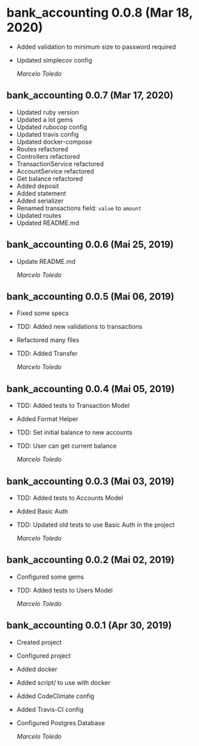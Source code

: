 # bank_accounting 0.0.8 (Mar 18, 2020)

* Added validation to minimum size to password required
* Updated simplecov config

  *Marcelo Toledo*

## bank_accounting 0.0.7 (Mar 17, 2020)

* Updated ruby version
* Updated a lot gems
* Updated rubocop config
* Updated travis config
* Updated docker-compose
* Routes refactored
* Controllers refactored
* TransactionService refactored
* AccountService refactored
* Get balance refactored
* Added deposit
* Added statement
* Added serializer
* Renamed transactions field: `value` to `amount`
* Updated routes
* Updated README.md

## bank_accounting 0.0.6 (Mai 25, 2019)

* Update README.md

  *Marcelo Toledo*

## bank_accounting 0.0.5 (Mai 06, 2019)

* Fixed some specs
* TDD: Added new validations to transactions
* Refactored many files
* TDD: Added Transfer

  *Marcelo Toledo*

## bank_accounting 0.0.4 (Mai 05, 2019)

* TDD: Added tests to Transaction Model
* Added Format Helper
* TDD: Set initial balance to new accounts
* TDD: User can get current balance

  *Marcelo Toledo*

## bank_accounting 0.0.3 (Mai 03, 2019)

* TDD: Added tests to Accounts Model
* Added Basic Auth
* TDD: Updated old tests to use Basic Auth in the project

  *Marcelo Toledo*

## bank_accounting 0.0.2 (Mai 02, 2019)

* Configured some gems
* TDD: Added tests to Users Model

  *Marcelo Toledo*

## bank_accounting 0.0.1 (Apr 30, 2019)

* Created project
* Configured project
* Added docker
* Added script/ to use with docker
* Added CodeClimate config
* Added Travis-CI config
* Configured Postgres Database

  *Marcelo Toledo*
